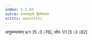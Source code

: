 ```yaml
---
index: 5.3.83
sutra: ठाजादावूर्ध्वं द्वितीयादचः
vritti: anuvritti
---
```


अनुकम्पायाम् ७/१ [5।3।76], लोपः 1/1 [5।3।82]